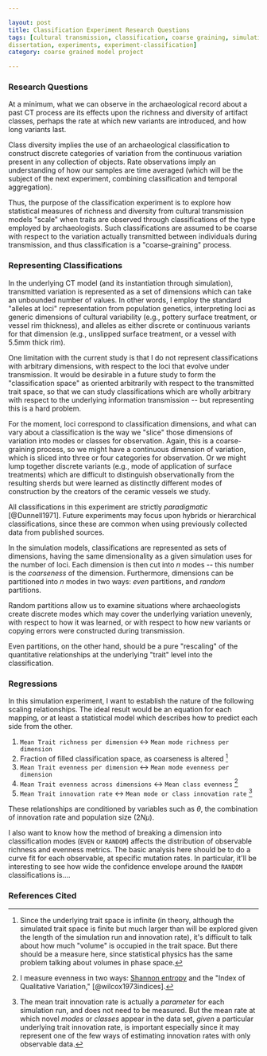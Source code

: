 ```yaml
---

layout: post
title: Classification Experiment Research Questions
tags: [cultural transmission, classification, coarse graining, simulation, ctpy,
dissertation, experiments, experiment-classification]
category: coarse grained model project

---
```


### Research Questions ###


At a minimum, what we can observe in the archaeological record about a past CT process are its effects 
upon the richness and diversity of artifact classes, perhaps the rate at which new variants are introduced, 
and how long variants last.  

Class diversity implies the use of an archaeological classification to construct discrete categories of variation
from the continuous variation present in any collection of objects.  Rate observations imply an understanding of 
how our samples are time averaged (which will be the subject of the next experiment, combining classification and 
temporal aggregation).  

Thus, the purpose of the classification experiment is to explore how statistical measures of 
richness and diversity from cultural transmission models "scale" when traits are observed through
classifications of the type employed by archaeologists.  Such classifications are assumed to be coarse with respect to the variation actually transmitted between individuals during transmission, and thus classification is a "coarse-graining" process. 

### Representing Classifications ###

In the underlying CT model (and its instantiation through simulation), transmitted variation is represented as a set of 
dimensions which can take an unbounded number of values.  In other words, I employ the standard "alleles at loci" representation
from population genetics, interpreting loci as generic dimensions of cultural variability (e.g., pottery surface treatment, or vessel rim thickness), and alleles as either discrete or continuous variants for that dimension (e.g., unslipped surface treatment, or a vessel with 5.5mm thick rim).

One limitation with the current study is that I do not represent classifications with arbitrary dimensions, with respect to the loci that evolve under transmission.  It would be desirable in a future study to form the "classification space" as oriented arbitrarily with respect to the transmitted trait space, so that we can study classifications which are wholly arbitrary with respect to the underlying information transmission -- but representing this is a hard problem.  

For the moment, loci correspond to classification dimensions, and what can vary about a classification is the way we "slice" those dimensions of variation into modes or classes for observation.  Again, this is a coarse-graining process, so we might have a continuous dimension of variation, which is sliced into three or four categories for observation.  Or we might lump together discrete variants (e.g., mode of application of surface treatments) which are difficult to distinguish observationally from the resulting sherds but were learned as distinctly different modes of construction by the creators of the ceramic vessels we study.  

All classifications in this experiment are strictly *paradigmatic* [@Dunnell1971].  Future experiments may focus upon hybrids or hierarchical classifications, since these are common when using previously collected data from published sources.  

In the simulation models, classifications are represented as sets of dimensions, having the same dimensionality as a given simulation uses for the number of loci.  Each dimension is then cut into $n$ modes -- this number is the *coarseness* of the dimension.  Furthermore, dimensions can be partitioned into $n$ modes in two ways:  *even* partitions, and *random* partitions.  

Random partitions allow us to examine situations where archaeologists create discrete modes which may cover the underlying variation unevenly, with respect to how it was learned, or with respect to how new variants or copying errors were constructed during transmission.  

Even partitions, on the other hand, should be a pure  "rescaling" of the quantitative relationships at the underlying "trait" level into the classification.  

### Regressions ###

In this simulation experiment, I want to establish the nature of the following scaling relationships.  The ideal result would be an equation for each mapping, or at least a statistical model which describes how to predict each side from the other.   

1.  `Mean Trait richness per dimension` $\leftrightarrow$ `Mean mode richness per dimension`
1. 	Fraction of filled classification space, as coarseness is altered [^1]
1.  `Mean Trait evenness per dimension` $\leftrightarrow$ `Mean mode evenness per dimension`
1.  `Mean Trait evenness across dimensions` $\leftrightarrow$ `Mean class evenness` [^3]
1.  `Mean Trait innovation rate` $\leftrightarrow$ `Mean mode or class innovation rate` [^2]

These relationships are conditioned by variables such as $\theta$, the combination of innovation rate and population size ($2N\mu$).  

I also want to know how the method of breaking a dimension into classification modes (`EVEN` or `RANDOM`) affects the distribution of observable richness and evenness metrics.  The basic analysis here should be to do a curve fit for each observable, at specific mutation rates.  In particular, it'll be interesting to see how wide the confidence envelope around the `RANDOM` classifications is....



[^1]: Since the underlying trait space is infinite (in theory, although the simulated trait space is finite but much larger than will be explored given the length of the simulation run and innovation rate), it's difficult to talk about how much "volume" is occupied in the trait space.  But there should be a measure here, since statistical physics has the same problem talking about volumes in phase space.  

[^2]: The mean trait innovation rate is actually a *parameter* for each simulation run, and does not need to be measured.  But the mean rate at which novel *modes* or *classes* appear in the data set, *given* a particular underlying trait innovation rate, is important especially since it may represent one of the few ways of estimating innovation rates with only observable data.  

[^3]: I measure evenness in two ways:  [Shannon entropy](http://en.wikipedia.org/wiki/Diversity_index) and the "Index of Qualitative Variation," [@wilcox1973indices].  





### References Cited ###

  

 





